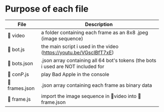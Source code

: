 # Purpose of each file
|File|Description|
|--|--|
|📂 video|a folder containing each frame as an 8x8 .jpeg (image sequence)|
|📜 bot.js|the main script i used in the video (https://youtu.be/VGscIBfT7xE)|
|📃 bots.json|.json array containing all 64 bot's tokens (the bots i used are NOT included for |security reasons)|
|📜 conP.js|play Bad Apple in the console|
|📃 frames.json|.json array containing each frame as binary data|
|📜 frame.js|import the image sequence in 📂video into 📜frame.json|

